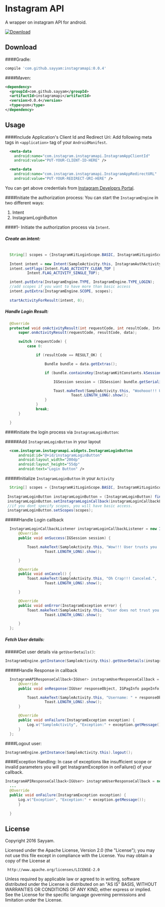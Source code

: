 
Instagram API
============
A wrapper on instagram API for android.

[ ![Download](https://api.bintray.com/packages/sayyam/maven/instagramapi/images/download.svg) ](https://bintray.com/sayyam/maven/instagramapi/_latestVersion)

Download
--------
####Gradle:
```groovy
compile 'com.github.sayyam:instagramapi:0.0.4'
```
####Maven:
```xml
<dependency>
  <groupId>com.github.sayyam</groupId>
  <artifactId>instagramapi</artifactId>
  <version>0.0.4</version>
  <type>pom</type>
</dependency>
```

Usage
--------

####Include Application's Client Id and Redirect Uri:
Add following meta tags in ```<application>``` tag of your ```AndroidManifest```.

```xml
  <meta-data
    android:name="com.instagram.instagramapi.InstagramAppClientId"
    android:value="PUT-YOUR-CLIENT-ID-HERE" />

  <meta-data
    android:name="com.instagram.instagramapi.InstagramAppRedirectURL"
    android:value="PUT-YOUR-REDIRECT-URI-HERE" />
```
You can get above credentials from [Instagram Developrs Portal](https://www.instagram.com/developer/ "Instagram Developrs Portal").

####Initiate the authorization process:
You can start the ```InstagramEngine``` in two different ways:
1. Intent
2. InstagramLoginButton

####1- Initiate the authorization process via ```Intent```.

##### Create an intent:
```java

  String[] scopes = {InstagramKitLoginScope.BASIC, InstagramKitLoginScope.COMMENTS};
  
  Intent intent = new Intent(SampleActivity.this, InstagramAuthActivity.class);
  intent.setFlags(Intent.FLAG_ACTIVITY_CLEAR_TOP |
          Intent.FLAG_ACTIVITY_SINGLE_TOP);

  intent.putExtra(InstagramEngine.TYPE, InstagramEngine.TYPE_LOGIN);
  //add scopes if you want to have more than basic access
  intent.putExtra(InstagramEngine.SCOPE, scopes);
  
  startActivityForResult(intent, 0);
```
##### Handle Login Result:

```java
  @Override
  protected void onActivityResult(int requestCode, int resultCode, Intent data) {
      super.onActivityResult(requestCode, resultCode, data);

      switch (requestCode) {
          case 0:

              if (resultCode == RESULT_OK) {

                  Bundle bundle = data.getExtras();

                  if (bundle.containsKey(InstagramKitConstants.kSessionKey)) {

                      IGSession session = (IGSession) bundle.getSerializable(InstagramKitConstants.kSessionKey);

                      Toast.makeText(SampleActivity.this, "Woohooo!!! User trusts you :) " + session.getAccessToken(),
                              Toast.LENGTH_LONG).show();
                  }
              }
              break;
      }

  }
```

####Initiate the login process via ```InstagramLoginButton```:

#####Add ```InstagramLoginButton``` in your layout
```xml
  <com.instagram.instagramapi.widgets.InstagramLoginButton
      android:id="@+id/instagramLoginButton"
      android:layout_width="200dp"
      android:layout_height="55dp"
      android:text="Login Button" />
```
#####Initialize ```InstagramLoginButton``` in your ```Activity```
```java
  String[] scopes = {InstagramKitLoginScope.BASIC, InstagramKitLoginScope.COMMENTS};
    
 InstagramLoginButton instagramLoginButton = (InstagramLoginButton) findViewById(R.id.instagramLoginButton);
 instagramLoginButton.setInstagramLoginCallback(instagramLoginCallbackListener);
 //if you dont specify scopes, you will have basic access.
 instagramLoginButton.setScopes(scopes);

```
#####Handle Login callback
```java
  InstagramLoginCallbackListener instagramLoginCallbackListener = new InstagramLoginCallbackListener() {
      @Override
      public void onSuccess(IGSession session) {

          Toast.makeText(SampleActivity.this, "Wow!!! User trusts you :) " + session.getAccessToken(),
                  Toast.LENGTH_LONG).show();

      }

      @Override
      public void onCancel() {
          Toast.makeText(SampleActivity.this, "Oh Crap!!! Canceled.",
                  Toast.LENGTH_LONG).show();

      }

      @Override
      public void onError(InstagramException error) {
          Toast.makeText(SampleActivity.this, "User does not trust you :(\n " + error.getMessage(),
                  Toast.LENGTH_LONG).show();

      }
  };
```

##### Fetch User details:


#####Get user details via ```getUserDetails()```:
```java
InstagramEngine.getInstance(SampleActivity.this).getUserDetails(instagramUserResponseCallback);
```
#####Handle Response in callback
```java
  InstagramAPIResponseCallback<IGUser> instagramUserResponseCallback = new InstagramAPIResponseCallback<IGUser>() {
      @Override
      public void onResponse(IGUser responseObject, IGPagInfo pageInfo) {

          Toast.makeText(SampleActivity.this, "Username: " + responseObject.getUsername(),
                  Toast.LENGTH_LONG).show();
      }

      @Override
      public void onFailure(InstagramException exception) {
          Log.v("SampleActivity", "Exception:" + exception.getMessage());
      }
  };
```

####Logout user:

```java
InstagramEngine.getInstance(SampleActivity.this).logout();
```
####Exception Handling:
In case of exceptions like insufficient scope or invalid parameters you will get InstagramException in onFailure() of your callback.
```java
InstagramAPIResponseCallback<IGUser> instagramUserResponseCallback = new InstagramAPIResponseCallback<IGUser>() {
  ...
  @Override
  public void onFailure(InstagramException exception) {
      Log.v("Exception", "Exception:" + exception.getMessage());
      }
        
  }
```



License
--------

  Copyright 2016 Sayyam.

  Licensed under the Apache License, Version 2.0 (the "License");
  you may not use this file except in compliance with the License.
  You may obtain a copy of the License at

     http://www.apache.org/licenses/LICENSE-2.0

  Unless required by applicable law or agreed to in writing, software
  distributed under the License is distributed on an "AS IS" BASIS,
  WITHOUT WARRANTIES OR CONDITIONS OF ANY KIND, either express or implied.
  See the License for the specific language governing permissions and limitation
  under the License.
